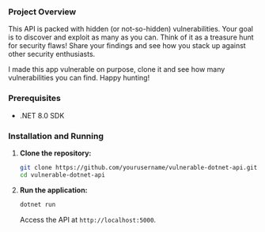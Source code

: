 ### Project Overview
This API is packed with hidden (or not-so-hidden) vulnerabilities. Your goal is to discover and exploit as many as you can. Think of it as a treasure hunt for security flaws! Share your findings and see how you stack up against other security enthusiasts.

I made this app vulnerable on purpose, clone it and see how many vulnerabilities you can find. Happy hunting!

### Prerequisites

- .NET 8.0 SDK

### Installation and Running

1. **Clone the repository:**

    ```bash
    git clone https://github.com/yourusername/vulnerable-dotnet-api.git
    cd vulnerable-dotnet-api
    ```


2. **Run the application:**

    ```bash
    dotnet run
    ```

    Access the API at `http://localhost:5000`.
